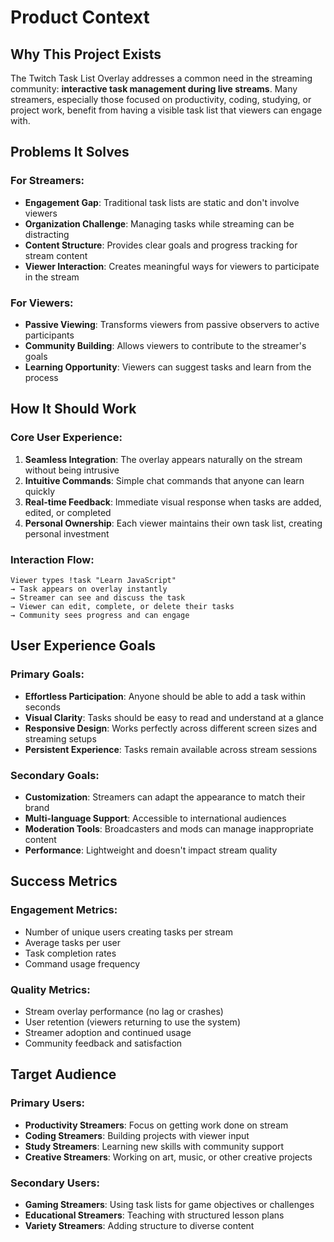 # Product Context

## Why This Project Exists

The Twitch Task List Overlay addresses a common need in the streaming community: **interactive task management during live streams**. Many streamers, especially those focused on productivity, coding, studying, or project work, benefit from having a visible task list that viewers can engage with.

## Problems It Solves

### For Streamers:
- **Engagement Gap**: Traditional task lists are static and don't involve viewers
- **Organization Challenge**: Managing tasks while streaming can be distracting
- **Content Structure**: Provides clear goals and progress tracking for stream content
- **Viewer Interaction**: Creates meaningful ways for viewers to participate in the stream

### For Viewers:
- **Passive Viewing**: Transforms viewers from passive observers to active participants
- **Community Building**: Allows viewers to contribute to the streamer's goals
- **Learning Opportunity**: Viewers can suggest tasks and learn from the process

## How It Should Work

### Core User Experience:
1. **Seamless Integration**: The overlay appears naturally on the stream without being intrusive
2. **Intuitive Commands**: Simple chat commands that anyone can learn quickly
3. **Real-time Feedback**: Immediate visual response when tasks are added, edited, or completed
4. **Personal Ownership**: Each viewer maintains their own task list, creating personal investment

### Interaction Flow:
```
Viewer types !task "Learn JavaScript" 
→ Task appears on overlay instantly
→ Streamer can see and discuss the task
→ Viewer can edit, complete, or delete their tasks
→ Community sees progress and can engage
```

## User Experience Goals

### Primary Goals:
- **Effortless Participation**: Anyone should be able to add a task within seconds
- **Visual Clarity**: Tasks should be easy to read and understand at a glance
- **Responsive Design**: Works perfectly across different screen sizes and streaming setups
- **Persistent Experience**: Tasks remain available across stream sessions

### Secondary Goals:
- **Customization**: Streamers can adapt the appearance to match their brand
- **Multi-language Support**: Accessible to international audiences
- **Moderation Tools**: Broadcasters and mods can manage inappropriate content
- **Performance**: Lightweight and doesn't impact stream quality

## Success Metrics

### Engagement Metrics:
- Number of unique users creating tasks per stream
- Average tasks per user
- Task completion rates
- Command usage frequency

### Quality Metrics:
- Stream overlay performance (no lag or crashes)
- User retention (viewers returning to use the system)
- Streamer adoption and continued usage
- Community feedback and satisfaction

## Target Audience

### Primary Users:
- **Productivity Streamers**: Focus on getting work done on stream
- **Coding Streamers**: Building projects with viewer input
- **Study Streamers**: Learning new skills with community support
- **Creative Streamers**: Working on art, music, or other creative projects

### Secondary Users:
- **Gaming Streamers**: Using task lists for game objectives or challenges
- **Educational Streamers**: Teaching with structured lesson plans
- **Variety Streamers**: Adding structure to diverse content
